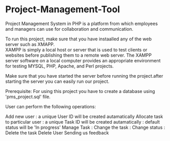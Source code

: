 # Project-Management-Tool

Project Management System in PHP is a platform from which employees and managers can use for collaboration and communication.

To run this project, make sure that you have instaalled any of the web server such as XMAPP.<br>
XAMPP is simply a local host or server that is used to test clients or websites before publishing them to a remote web server. The XAMPP server software on a local computer provides an appropriate environment for testing MYSQL, PHP, Apache, and Perl projects.<br>

Make sure that you have started the server before running the project.after starting the server you can easily run our project.

Prerequisite: For using this project you have to create a database using 'pms_project.sql' file.


User can perform the following operations:

Add new user : a unique User ID will be created autamatically
Allocate task to particular user : a unique Task ID will be created autamatically : default status will be 'In progress'
Manage Task : Change the task : Change status : Delete the task
Delete User
Sending us feedback
